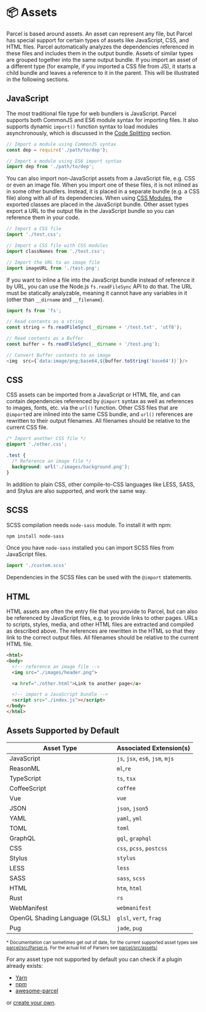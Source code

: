 # 📦 Assets

Parcel is based around assets. An asset can represent any file, but Parcel has special support for certain types of assets like JavaScript, CSS, and HTML files. Parcel automatically analyzes the dependencies referenced in these files and includes them in the output bundle. Assets of similar types are grouped together into the same output bundle. If you import an asset of a different type (for example, if you imported a CSS file from JS), it starts a child bundle and leaves a reference to it in the parent. This will be illustrated in the following sections.

## JavaScript

The most traditional file type for web bundlers is JavaScript. Parcel supports both CommonJS and ES6 module syntax for importing files. It also supports dynamic `import()` function syntax to load modules asynchronously, which is discussed in the [Code Splitting](code_splitting.html) section.

```javascript
// Import a module using CommonJS syntax
const dep = require('./path/to/dep');

// Import a module using ES6 import syntax
import dep from './path/to/dep';
```

You can also import non-JavaScript assets from a JavaScript file, e.g. CSS or even an image file. When you import one of these files, it is not inlined as in some other bundlers. Instead, it is placed in a separate bundle (e.g. a CSS file) along with all of its dependencies. When using [CSS Modules](https://github.com/css-modules/css-modules), the exported classes are placed in the JavaScript bundle. Other asset types export a URL to the output file in the JavaScript bundle so you can reference them in your code.

```javascript
// Import a CSS file
import './test.css';

// Import a CSS file with CSS modules
import classNames from './test.css';

// Import the URL to an image file
import imageURL from './test.png';
```

If you want to inline a file into the JavaScript bundle instead of reference it by URL, you can use the Node.js `fs.readFileSync` API to do that. The URL must be statically analyzable, meaning it cannot have any variables in it (other than `__dirname` and `__filename`).

```javascript
import fs from 'fs';

// Read contents as a string
const string = fs.readFileSync(__dirname + '/test.txt', 'utf8');

// Read contents as a Buffer
const buffer = fs.readFileSync(__dirname + '/test.png');

// Convert Buffer contents to an image
<img  src={`data:image/png;base64,${buffer.toString('base64')}`}/>
```

## CSS

CSS assets can be imported from a JavaScript or HTML file, and can contain dependencies referenced by `@import` syntax as well as references to images, fonts, etc. via the `url()` function. Other CSS files that are `@import`ed are inlined into the same CSS bundle, and `url()` references are rewritten to their output filenames. All filenames should be relative to the current CSS file.

```css
/* Import another CSS file */
@import './other.css';

.test {
  /* Reference an image file */
  background: url('./images/background.png');
}
```

In addition to plain CSS, other compile-to-CSS languages like LESS, SASS, and Stylus are also supported, and work the same way.

## SCSS
SCSS compilation needs `node-sass` module. To install it with npm:
```bash
npm install node-sass
```
Once you have `node-sass` installed you can import SCSS files from JavaScript files.
```javascript
import './custom.scss'
```
Dependencies in the SCSS files can be used with the `@import` statements.

## HTML

HTML assets are often the entry file that you provide to Parcel, but can also be referenced by JavaScript files, e.g. to provide links to other pages. URLs to scripts, styles, media, and other HTML files are extracted and compiled as described above. The references are rewritten in the HTML so that they link to the correct output files. All filenames should be relative to the current HTML file.

```html
<html>
<body>
  <!-- reference an image file -->
  <img src="./images/header.png">

  <a href="./other.html">Link to another page</a>

  <!-- import a JavaScript bundle -->
  <script src="./index.js"></script>
</body>
</html>
```

## Assets Supported by Default

| Asset Type                     | Associated Extension(s)          |
| ------------------------------ | -------------------------------- |
| JavaScript                     | `js`, `jsx`, `es6`, `jsm`, `mjs` |
| ReasonML                       | `ml`,`re`                        |
| TypeScript                     | `ts`, `tsx`                      |
| CoffeeScript                   | `coffee`                         |
| Vue                            | `vue`                            |
| JSON                           | `json`, `json5`                  |
| YAML                           | `yaml`, `yml`                    |
| TOML                           | `toml`                           |
| GraphQL                        | `gql`, `graphql`                 |
| CSS                            | `css`, `pcss`, `postcss`         |
| Stylus                         | `stylus`                         |
| LESS                           | `less`                           |
| SASS                           | `sass`, `scss`                   |
| HTML                           | `htm`, `html`                    |
| Rust                           | `rs`                             |
| WebManifest                    | `webmanifest`                    |
| OpenGL Shading Language (GLSL) | `glsl`, `vert`, `frag`           |
| Pug                            | `jade`, `pug`                    |

<sub>\* Documentation can sometimes get out of date, for the current supported asset types see [parcel/src/Parser.js](https://github.com/parcel-bundler/parcel/blob/28df546a2249b6aac1e529dd629f506ba6b0a4bb/src/Parser.js#L10). For the actual list of Parsers see [parcel/src/assets/](https://github.com/parcel-bundler/parcel/tree/master/src/assets).</sub>

For any asset type not supported by default you can check if a plugin already exists:

- [Yarn](https://yarnpkg.com/en/packages?q=parcel-plugin-&p=1)
- [npm](https://www.npmjs.com/search?q=parcel-plugin-)
- [awesome-parcel](https://github.com/parcel-bundler/awesome-parcel#plugins)

or [create your own](https://parceljs.org/plugins.html).
